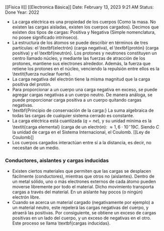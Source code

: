 [[Física II]] [[Electronica Básica]]
Date: February 13, 2023 9:21 AM
Status: Done
Year: 2022

- La carga eléctrica es una propiedad de los cuerpos (Como la masa. No existen las cargas aisladas, existen los cuerpos cargados).
Decimos que existen dos tipos de cargas: Positiva y Negativa (Simple nomenclatura, no posee significado intrínseco).
- La estructura de los átomos se puede describir en términos de tres partículas: el \textbf{electrón} (carga negativa), el \textbf{protón} (carga positiva) y el \textbf{neutrón}. Los protones y neutrones constituyen un centro llamado núcleo, y mediante las fuerzas de atracción de los protones, mantiene sus electrones alrededor. Además, la fuerza que retiene los protones en el núcleo, venciendo la repulsión entre ellos es la \textit{fuerza nuclear fuerte}.
- La carga negativa del electrón tiene la misma magnitud que la carga positiva del protón.
- Para proporcionar a un cuerpo una carga negativa en exceso, se puede agregar cargas negativas a un cuerpo neutro. De manera análoga, se puede proporcionar carga positiva a un cuerpo quitando cargas negativas.
- \textbf{Principio de conservación de la carga:} La suma algebraica de todas las cargas de cualquier sistema cerrado es constante.
- La carga eléctrica está cuantizada ($q = ne$), y su unidad mínima es la \textit{carga elemental} (carga de un electrón): $\approx 1,6 \cdot 10^-19 C$. Siendo $C$ la unidad de carga en el Sistema Internacional, el Coulomb. [[Ley de Coulomb]]
- Los cuerpos cargados interactúan entre sí a la distancia, es decir, no necesitan de un medio.

### Conductores, aislantes y cargas inducidas

- Existen ciertos materiales que permiten que las cargas se desplacen fácilmente (conductores), mientras que otros no (aislantes). Dentro de un metal sólido, uno o más electrones externos de cada átomo pueden moverse libremente por todo el material. Dicho movimiento transporta cargas a través del material. En un aislante hay pocos (o ningún) electrón libre.
- Cuando se acerca un material cargado (negativamente por ejemplo) a un material neutro, este repelerá las cargas negativas del cuerpo, y atraerá las positivas. Por consiguiente, se obtiene un exceso de cargas positivas en un lado del cuerpo, y un exceso de negativas en el otro. Este proceso se llama \textbf{cargas inducidas}.